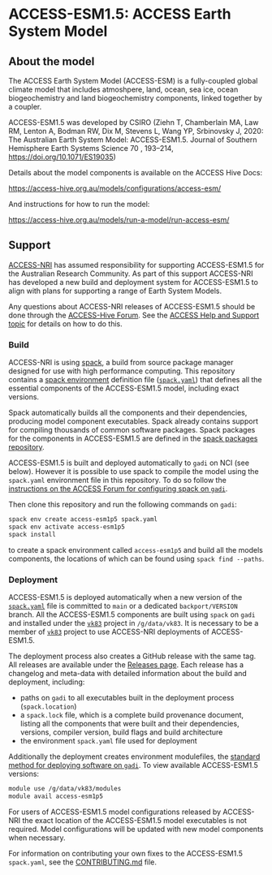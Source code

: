 # ACCESS-ESM1.5: ACCESS Earth System Model 

## About the model

The ACCESS Earth System Model (ACCESS-ESM) is a fully-coupled global climate model that includes atmoshpere, land, ocean, sea ice, ocean biogeochemistry and land biogeochemistry components, linked together by a coupler.

ACCESS-ESM1.5 was developed by CSIRO (Ziehn T, Chamberlain MA, Law RM, Lenton A, Bodman RW, Dix M, Stevens L, Wang YP, Srbinovsky J, 2020: The Australian Earth System Model: ACCESS-ESM1.5. Journal of Southern Hemisphere Earth Systems Science 70 , 193–214, https://doi.org/10.1071/ES19035)

Details about the model components is available on the ACCESS Hive Docs:

https://access-hive.org.au/models/configurations/access-esm/

And instructions for how to run the model:

https://access-hive.org.au/models/run-a-model/run-access-esm/

## Support

[ACCESS-NRI](https://www.access-nri.org.au) has assumed responsibility for supporting ACCESS-ESM1.5 for the Australian Research Community. As part of this support ACCESS-NRI has developed a new build and deployment system for ACCESS-ESM1.5 to align with plans for supporting a range of Earth System Models.

Any questions about ACCESS-NRI releases of ACCESS-ESM1.5 should be done through the [ACCESS-Hive Forum](https://forum.access-hive.org.au/). See the [ACCESS Help and Support topic](https://forum.access-hive.org.au/t/access-help-and-support/908) for details on how to do this.

### Build

ACCESS-NRI is using [spack](https://spack.io), a build from source package manager designed for use with high performance computing. This repository contains a [spack environment](https://spack.readthedocs.io/en/latest/environments.html) definition file ([`spack.yaml`](https://github.com/ACCESS-NRI/ACCESS-ESM1.5/blob/main/spack.yaml)) that defines all the essential components of the ACCESS-ESM1.5 model, including exact versions.

Spack automatically builds all the components and their dependencies, producing model component executables. Spack already contains support for compiling thousands of common software packages. Spack packages for the components in ACCESS-ESM1.5 are defined in the [spack packages repository](https://github.com/ACCESS-NRI/spack_packages/).

ACCESS-ESM1.5 is built and deployed automatically to `gadi` on NCI (see below). However it is possible to use spack to compile the model using the `spack.yaml` environment file in this repository. To do so follow the [instructions on the ACCESS Forum for configuring spack on `gadi`](https://forum.access-hive.org.au/t/how-to-build-access-om2-on-gadi/1545).

Then clone this repository and run the following commands on `gadi`:

```bash
spack env create access-esm1p5 spack.yaml
spack env activate access-esm1p5
spack install
```

to create a spack environment called `access-esm1p5` and build all the models components, the locations of which can be found using `spack find --paths`.

### Deployment

ACCESS-ESM1.5 is deployed automatically when a new version of the [`spack.yaml`](https://github.com/ACCESS-NRI/ACCESS-ESM1.5/blob/main/spack.yaml) file is committed to `main` or a dedicated `backport/VERSION` branch. All the ACCESS-ESM1.5 components are built using `spack` on `gadi` and installed under the [`vk83`](https://my.nci.org.au/mancini/project/vk83) project in `/g/data/vk83`. It is necessary to be a member of [`vk83`](https://my.nci.org.au/mancini/project/vk83) project to use ACCESS-NRI deployments of ACCESS-ESM1.5.

The deployment process also creates a GitHub release with the same tag. All releases are available under the [Releases page](https://github.com/ACCESS-NRI/ACCESS-ESM1.5/releases). Each release has a changelog and meta-data with detailed information about the build and deployment, including:

- paths on `gadi` to all executables built in the deployment process (`spack.location`)
- a `spack.lock` file, which is a complete build provenance document, listing all the components that were built and their dependencies, versions, compiler version, build flags and build architecture
- the environment `spack.yaml` file used for deployment

Additionally the deployment creates environment modulefiles, the [standard method for deploying software on `gadi`](https://opus.nci.org.au/display/Help/Environment+Modules). To view available ACCESS-ESM1.5 versions:

```bash
module use /g/data/vk83/modules
module avail access-esm1p5
```

For users of ACCESS-ESM1.5 model configurations released by ACCESS-NRI the exact location of the ACCESS-ESM1.5 model executables is not required. Model configurations will be updated with new model components when necessary.

For information on contributing your own fixes to the ACCESS-ESM1.5 `spack.yaml`, see the [CONTRIBUTING.md](./CONTRIBUTING.md) file.
